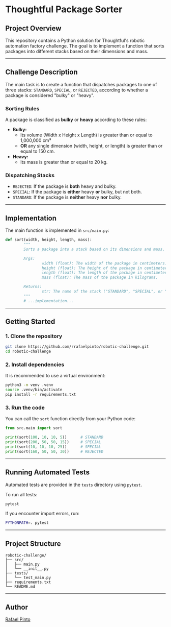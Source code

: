 
# Thoughtful Package Sorter

## Project Overview

This repository contains a Python solution for Thoughtful's robotic automation factory challenge. The goal is to implement a function that sorts packages into different stacks based on their dimensions and mass.

---

## Challenge Description

The main task is to create a function that dispatches packages to one of three stacks: `STANDARD`, `SPECIAL`, or `REJECTED`, according to whether a package is considered "bulky" or "heavy".

### Sorting Rules

A package is classified as **bulky** or **heavy** according to these rules:

- **Bulky:**
    - Its volume (Width x Height x Length) is greater than or equal to 1,000,000 cm³
    - **OR** any single dimension (width, height, or length) is greater than or equal to 150 cm.
- **Heavy:**
    - Its mass is greater than or equal to 20 kg.

### Dispatching Stacks

- `REJECTED`: If the package is **both** heavy and bulky.
- `SPECIAL`: If the package is **either** heavy **or** bulky, but not both.
- `STANDARD`: If the package is **neither** heavy **nor** bulky.

---

## Implementation

The main function is implemented in `src/main.py`:

```python
def sort(width, height, length, mass):
        """
        Sorts a package into a stack based on its dimensions and mass.

        Args:
                width (float): The width of the package in centimeters.
                height (float): The height of the package in centimeters.
                length (float): The length of the package in centimeters.
                mass (float): The mass of the package in kilograms.

        Returns:
                str: The name of the stack ("STANDARD", "SPECIAL", or "REJECTED").
        """
        # ...implementation...
```

---

## Getting Started

### 1. Clone the repository

```bash
git clone https://github.com/rrafaelpinto/robotic-challenge.git
cd robotic-challenge
```

### 2. Install dependencies

It is recommended to use a virtual environment:

```bash
python3 -m venv .venv
source .venv/bin/activate
pip install -r requirements.txt
```

### 3. Run the code

You can call the `sort` function directly from your Python code:

```python
from src.main import sort

print(sort(100, 10, 10, 5))      # STANDARD
print(sort(200, 50, 50, 15))     # SPECIAL
print(sort(10, 10, 10, 25))      # SPECIAL
print(sort(160, 50, 50, 30))     # REJECTED
```

---

## Running Automated Tests

Automated tests are provided in the `tests` directory using `pytest`.

To run all tests:

```bash
pytest
```

If you encounter import errors, run:

```bash
PYTHONPATH=. pytest
```

---

## Project Structure

```
robotic-challenge/
├── src/
│   ├── main.py
│   └── __init__.py
├── tests/
│   └── test_main.py
├── requirements.txt
└── README.md
```

---

## Author

[Rafael Pinto](https://www.linkedin.com/in/rafaelmpinto/)